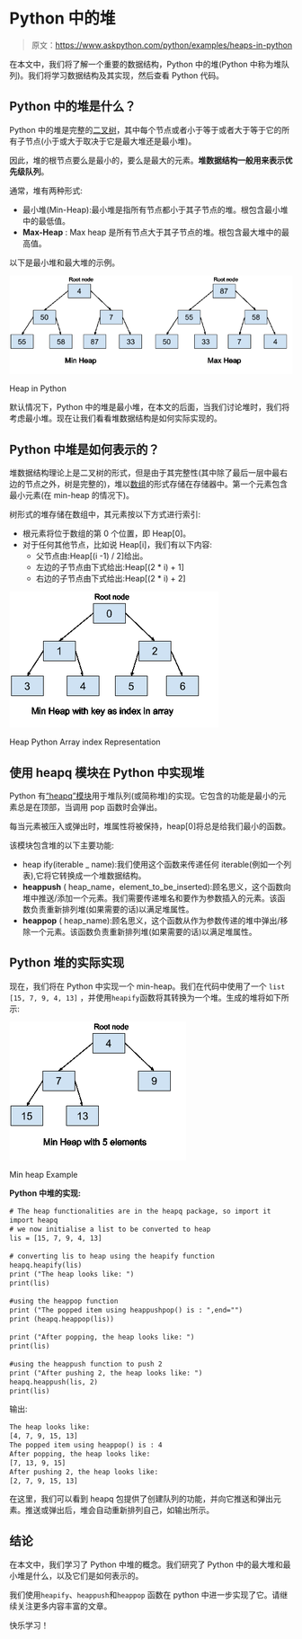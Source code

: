 # Python 中的堆

> 原文：<https://www.askpython.com/python/examples/heaps-in-python>

在本文中，我们将了解一个重要的数据结构，Python 中的堆(Python 中称为堆队列)。我们将学习数据结构及其实现，然后查看 Python 代码。

## **Python 中的堆是什么**？

Python 中的堆是完整的[二叉树](https://www.askpython.com/python/examples/binary-tree-implementation)，其中每个节点或者小于等于或者大于等于它的所有子节点(小于或大于取决于它是最大堆还是最小堆)。

因此，堆的根节点要么是最小的，要么是最大的元素。**堆数据结构一般用来表示优先级队列**。

通常，堆有两种形式:

*   最小堆(Min-Heap):最小堆是指所有节点都小于其子节点的堆。根包含最小堆中的最低值。
*   **Max-Heap** : Max heap 是所有节点大于其子节点的堆。根包含最大堆中的最高值。

以下是最小堆和最大堆的示例。

![Heap Python AskPython Content 1](img/f8eb141e5bc0b411addf9ae04bfaa06f.png)

Heap in Python

默认情况下，Python 中的堆是最小堆，在本文的后面，当我们讨论堆时，我们将考虑最小堆。现在让我们看看堆数据结构是如何实际实现的。

## Python 中堆是如何表示的？

堆数据结构理论上是二叉树的形式，但是由于其完整性(其中除了最后一层中最右边的节点之外，树是完整的)，堆以[数组](https://www.askpython.com/python/array/python-array-declaration)的形式存储在存储器中。第一个元素包含最小元素(在 min-heap 的情况下)。

树形式的堆存储在数组中，其元素按以下方式进行索引:

*   根元素将位于数组的第 0 个位置，即 Heap[0]。
*   对于任何其他节点，比如说 Heap[i]，我们有以下内容:
    *   父节点由:Heap[(i -1) / 2]给出。
    *   左边的子节点由下式给出:Heap[(2 * i) + 1]
    *   右边的子节点由下式给出:Heap[(2 * i) + 2]

![Heap Python AskPython Content 2 1](img/fe65e0e8c59a1f31fd049afbd8147a8c.png)

Heap Python Array index Representation

## **使用 heapq 模块在 Python 中实现堆**

Python 有[“heapq”模块](https://www.askpython.com/python-modules/python-heapq-module)用于堆队列(或简称堆)的实现。它包含的功能是最小的元素总是在顶部，当调用 pop 函数时会弹出。

每当元素被压入或弹出时，堆属性将被保持，heap[0]将总是给我们最小的函数。

该模块包含堆的以下主要功能:

*   heap ify(iterable _ name):我们使用这个函数来传递任何 iterable(例如一个列表),它将它转换成一个堆数据结构。
*   **heappush** ( heap_name，element_to_be_inserted):顾名思义，这个函数向堆中推送/添加一个元素。我们需要传递堆名和要作为参数插入的元素。该函数负责重新排列堆(如果需要的话)以满足堆属性。
*   **heappop** ( heap_name):顾名思义，这个函数从作为参数传递的堆中弹出/移除一个元素。该函数负责重新排列堆(如果需要的话)以满足堆属性。

## Python 堆的实际实现

现在，我们将在 Python 中实现一个 min-heap。我们在代码中使用了一个 `list [15, 7, 9, 4, 13]` ，并使用`heapify`函数将其转换为一个堆。生成的堆将如下所示:

![Heap Python AskPython Content 3 1](img/05661a0bb75030cf3f45fb3446ea0753.png)

Min heap Example

**Python 中堆的实现:**

```
# The heap functionalities are in the heapq package, so import it
import heapq 
# we now initialise a list to be converted to heap 
lis = [15, 7, 9, 4, 13] 

# converting lis to heap using the heapify function
heapq.heapify(lis) 
print ("The heap looks like: ") 
print(lis)

#using the heappop function
print ("The popped item using heappushpop() is : ",end="") 
print (heapq.heappop(lis))

print ("After popping, the heap looks like: ")
print(lis)

#using the heappush function to push 2
print ("After pushing 2, the heap looks like: ") 
heapq.heappush(lis, 2) 
print(lis)

```

输出:

```
The heap looks like: 
[4, 7, 9, 15, 13]
The popped item using heappop() is : 4
After popping, the heap looks like: 
[7, 13, 9, 15]
After pushing 2, the heap looks like: 
[2, 7, 9, 15, 13]

```

在这里，我们可以看到 heapq 包提供了创建队列的功能，并向它推送和弹出元素。推送或弹出后，堆会自动重新排列自己，如输出所示。

## 结论

在本文中，我们学习了 Python 中堆的概念。我们研究了 Python 中的最大堆和最小堆是什么，以及它们是如何表示的。

我们使用`heapify`、`heappush`和`heappop` 函数在 python 中进一步实现了它。请继续关注更多内容丰富的文章。

快乐学习！